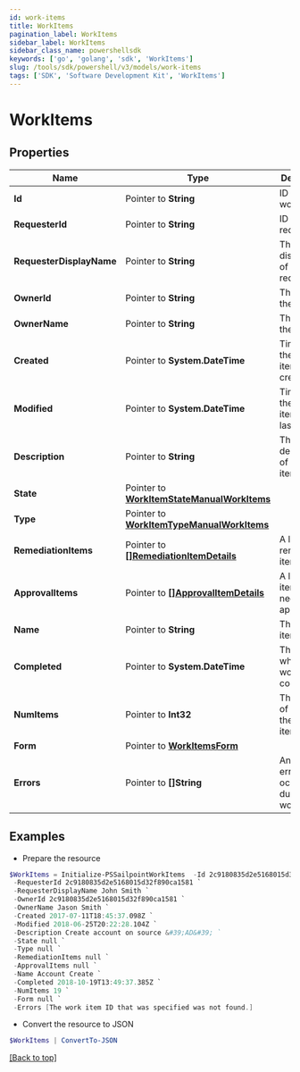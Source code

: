 ```yaml
---
id: work-items
title: WorkItems
pagination_label: WorkItems
sidebar_label: WorkItems
sidebar_class_name: powershellsdk
keywords: ['go', 'golang', 'sdk', 'WorkItems'] 
slug: /tools/sdk/powershell/v3/models/work-items
tags: ['SDK', 'Software Development Kit', 'WorkItems']
---
```



# WorkItems

## Properties

Name | Type | Description | Notes
------------ | ------------- | ------------- | -------------
**Id** |  Pointer to **String** | ID of the work item | [optional] 
**RequesterId** |  Pointer to **String** | ID of the requester | [optional] 
**RequesterDisplayName** |  Pointer to **String** | The displayname of the requester | [optional] 
**OwnerId** |  Pointer to **String** | The ID of the owner | [optional] 
**OwnerName** |  Pointer to **String** | The name of the owner | [optional] 
**Created** |  Pointer to **System.DateTime** | Time when the work item was created | [optional] 
**Modified** |  Pointer to **System.DateTime** | Time when the work item was last updated | [optional] 
**Description** |  Pointer to **String** | The description of the work item | [optional] 
**State** |  Pointer to [**WorkItemStateManualWorkItems**](work-item-state-manual-work-items) |  | [optional] 
**Type** |  Pointer to [**WorkItemTypeManualWorkItems**](work-item-type-manual-work-items) |  | [optional] 
**RemediationItems** |  Pointer to [**[]RemediationItemDetails**](remediation-item-details) | A list of remediation items | [optional] 
**ApprovalItems** |  Pointer to [**[]ApprovalItemDetails**](approval-item-details) | A list of items that need to be approved | [optional] 
**Name** |  Pointer to **String** | The work item name | [optional] 
**Completed** |  Pointer to **System.DateTime** | The time at which the work item completed | [optional] 
**NumItems** |  Pointer to **Int32** | The number of items in the work item | [optional] 
**Form** |  Pointer to [**WorkItemsForm**](work-items-form) |  | [optional] 
**Errors** |  Pointer to **[]String** | An array of errors that ocurred during the work item | [optional] 

## Examples

- Prepare the resource
```powershell
$WorkItems = Initialize-PSSailpointWorkItems  -Id 2c9180835d2e5168015d32f890ca1581 `
 -RequesterId 2c9180835d2e5168015d32f890ca1581 `
 -RequesterDisplayName John Smith `
 -OwnerId 2c9180835d2e5168015d32f890ca1581 `
 -OwnerName Jason Smith `
 -Created 2017-07-11T18:45:37.098Z `
 -Modified 2018-06-25T20:22:28.104Z `
 -Description Create account on source &#39;AD&#39; `
 -State null `
 -Type null `
 -RemediationItems null `
 -ApprovalItems null `
 -Name Account Create `
 -Completed 2018-10-19T13:49:37.385Z `
 -NumItems 19 `
 -Form null `
 -Errors [The work item ID that was specified was not found.]
```

- Convert the resource to JSON
```powershell
$WorkItems | ConvertTo-JSON
```


[[Back to top]](#) 

